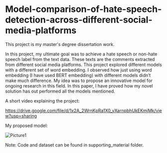 # Model-comparison-of-hate-speech-detection-across-different-social-media-platforms

This project is my master's degree dissertation work.

In this project, my ultimate goal was to achieve a hate speech or non-hate speech label from the text data. These texts are the comments extracted from different social media platforms. This project explored different models with a different set of word embedding. I observed how just using word embedding (I have used BERT embedding) with different models didn’t make much difference. My idea was to propose an innovative model for ongoing research in this field. In this paper, I have proved how my novel solution has out performed all the models mentioned. 

A short video explaining the project:

https://drive.google.com/file/d/1x2A_2WrnKpRa1X0_yXarnpbhUkEKmjMk/view?usp=sharing


My proposed model: 

   ![Picture1](https://user-images.githubusercontent.com/30840805/201531326-8ad1d756-dee1-4181-909b-7ac5ec8b093e.jpg)
   
   
Note: Code and dataset can be found in supporting_material folder.

